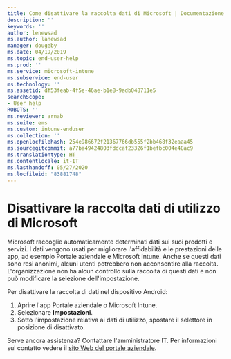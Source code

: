 ```yaml
---
title: Come disattivare la raccolta dati di Microsoft | Documentazione Microsoft
description: ''
keywords: ''
author: lenewsad
ms.author: lanewsad
manager: dougeby
ms.date: 04/19/2019
ms.topic: end-user-help
ms.prod: ''
ms.service: microsoft-intune
ms.subservice: end-user
ms.technology: ''
ms.assetid: df53feab-4f5e-46ae-b1e8-9adb048711e5
searchScope:
- User help
ROBOTS: ''
ms.reviewer: arnab
ms.suite: ems
ms.custom: intune-enduser
ms.collection: ''
ms.openlocfilehash: 254e986672f21367766db555f2bb468f32eaaa45
ms.sourcegitcommit: a77ba49424803fddcaf23326f1befbc004e48ac9
ms.translationtype: HT
ms.contentlocale: it-IT
ms.lasthandoff: 05/27/2020
ms.locfileid: "83881748"
---
```

# <a name="turn-off-microsoft-usage-data-collection"></a>Disattivare la raccolta dati di utilizzo di Microsoft

Microsoft raccoglie automaticamente determinati dati sui suoi prodotti e servizi. I dati vengono usati per migliorare l'affidabilità e le prestazioni delle app, ad esempio Portale aziendale e Microsoft Intune. Anche se questi dati sono resi anonimi, alcuni utenti potrebbero non acconsentire alla raccolta. L'organizzazione non ha alcun controllo sulla raccolta di questi dati e non può modificare la selezione dell'impostazione.   

Per disattivare la raccolta di dati nel dispositivo Android:  

1. Aprire l'app Portale aziendale o Microsoft Intune.
2. Selezionare **Impostazioni**.
3. Sotto l'impostazione relativa ai dati di utilizzo, spostare il selettore in posizione di disattivato. 

Serve ancora assistenza? Contattare l'amministratore IT. Per informazioni sul contatto vedere il [sito Web del portale aziendale](https://go.microsoft.com/fwlink/?linkid=2010980).

